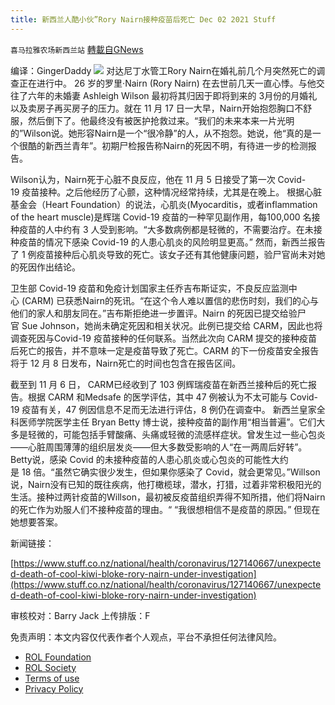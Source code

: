 ```yaml
---
title: 新西兰人酷小伙”Rory Nairn接种疫苗后死亡 Dec 02 2021 Stuff
---
```

`喜马拉雅农场新西兰站` [轉載自GNews](https://gnews.org/zh-hans/1725443/)

编译：GingerDaddy
![](https://assets.gnews.org/wp-content/uploads/2021/12/截屏2021-12-06-17.28.26.png)
对达尼丁水管工Rory Nairn在婚礼前几个月突然死亡的调查正在进行中。 26 岁的罗里·Nairn (Rory Nairn) 在去世前几天一直心悸。与他交往了六年的未婚妻 Ashleigh Wilson 最初将其归因于即将到来的 3月份的月婚礼以及卖房子再买房子的压力。就在 11 月 17 日一大早，Nairn开始抱怨胸口不舒服，然后倒下了。他最终没有被医护抢救过来。“我们的未来本来一片光明的”Wilson说。她形容Nairn是一个“很冷静”的人，从不抱怨。她说，他“真的是一个很酷的新西兰青年”。初期尸检报告称Nairn的死因不明，有待进一步的检测报告。

Wilson认为，Nairn死于心脏不良反应，他在 11 月 5 日接受了第一次 Covid-19 疫苗接种。之后他经历了心颤，这种情况经常持续，尤其是在晚上。 根据心脏基金会（Heart Foundation）的说法，心肌炎(Myocarditis，或者inflammation of the heart muscle)是辉瑞 Covid-19 疫苗的一种罕见副作用，每100,000 名接种疫苗的人中约有 3 人受到影响。“大多数病例都是轻微的，不需要治疗。在未接种疫苗的情况下感染 Covid-19 的人患心肌炎的风险明显更高。” 然而，新西兰报告了 1 例疫苗接种后心肌炎导致的死亡。该女子还有其他健康问题，验尸官尚未对她的死因作出结论。

卫生部 Covid-19 疫苗和免疫计划国家主任乔吉布斯证实，不良反应监测中心 (CARM) 已获悉Nairn的死讯。“在这个令人难以置信的悲伤时刻，我们的心与他们的家人和朋友同在。”吉布斯拒绝进一步置评。Nairn 的死因已提交给验尸官 Sue Johnson，她尚未确定死因和相关状况。此例已提交给 CARM，因此也将调查死因与Covid-19 疫苗接种的任何联系。当然此次向 CARM 提交的接种疫苗后死亡的报告，并不意味一定是疫苗导致了死亡。CARM 的下一份疫苗安全报告将于 12 月 8 日发布，Nairn死亡的时间也包含在报告区间。

截至到 11 月 6 日， CARM已经收到了 103 例辉瑞疫苗在新西兰接种后的死亡报告。根据 CARM 和Medsafe 的医学评估，其中 47 例被认为不太可能与 Covid-19 疫苗有关，47 例因信息不足而无法进行评估，8 例仍在调查中。 新西兰皇家全科医师学院医学主任 Bryan Betty 博士说，接种疫苗的副作用“相当普遍”。它们大多是轻微的，可能包括手臂酸痛、头痛或轻微的流感样症状。曾发生过一些心包炎——心脏周围薄薄的组织层发炎——但大多数受影响的人“在一两周后好转”。Betty说，感染 Covid 的未接种疫苗的人患心肌炎或心包炎的可能性大约是 18 倍。“虽然它确实很少发生，但如果你感染了 Covid，就会更常见。”Willson说，Nairn没有已知的既往疾病，他打橄榄球，潜水，打猎，过着非常积极阳光的生活。接种过两针疫苗的Willson，最初被反疫苗组织弄得不知所措，他们将Nairn的死亡作为劝服人们不接种疫苗的理由。“ “我很想相信不是疫苗的原因。” 但现在她想要答案。

新闻链接：

[https://www.stuff.co.nz/national/health/coronavirus/127140667/unexpected-death-of-cool-kiwi-bloke-rory-nairn-under-investigation](https://www.stuff.co.nz/national/health/coronavirus/127140667/unexpected-death-of-cool-kiwi-bloke-rory-nairn-under-investigation)

审核校对：Barry Jack
上传排版：F

 

免责声明：本文内容仅代表作者个人观点，平台不承担任何法律风险。

- [ROL Foundation](https://rolfoundation.org/)
- [ROL Society](https://rolsociety.org/)
- [Terms of use](https://gnews.org/terms-of-use-3/)
- [Privacy Policy](https://gnews.org/privacy-policy/)

